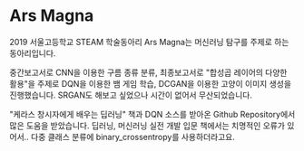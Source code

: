 # Ars Magna
2019 서울고등학교 STEAM 학술동아리 Ars Magna는 머신러닝 탐구를 주제로 하는 동아리입니다.  

중간보고서로 CNN을 이용한 구름 종류 분류, 최종보고서로 "합성곱 레이어의 다양한 활용"을 주제로 DQN을 이용한 뱀 게임 학습, DCGAN을 이용한 고양이 이미지 생성을 진행했습니다. SRGAN도 해보고 싶었으나 시간이 없어서 무산되었습니다.  


"케라스 창시자에게 배우는 딥러닝" 책과 DQN 소스를 받아온 Github Repository에서 많은 도움을 받았습니다. 딥러닝, 머신러닝 실전 개발 입문 책에서는 치명적인 오류가 있어서.. 다중 클래스 분류에 binary_crossentropy를 사용하더라고요.
